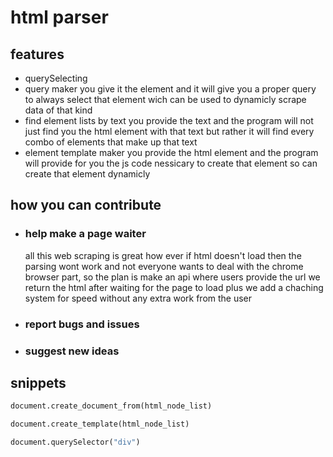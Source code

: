 # html parser


## features
- querySelecting
- query maker
  you give it the element and it will give you a proper query to always select that element wich can be used to dynamicly scrape data of that kind
- find element lists by text
    you provide the text and the program will not just find you the html element with that text but rather it will find every combo of elements that make up that text
- element template maker
  you provide the html element and the program will provide for you the js code nessicary to create that element so can create that element dynamicly



## how you can contribute
- ###  help make a page waiter
    all this web scraping is great how ever if html doesn't load then the parsing wont work and not everyone wants to deal with the chrome browser part, so the plan is make an api where users provide the url we return the html after waiting for the page to load plus we add a chaching system for speed without any extra work from the user

- ### report bugs and issues
- ### suggest new ideas


## snippets
```python
document.create_document_from(html_node_list)
```

```python
document.create_template(html_node_list)
```

```python
document.querySelector("div")

```
